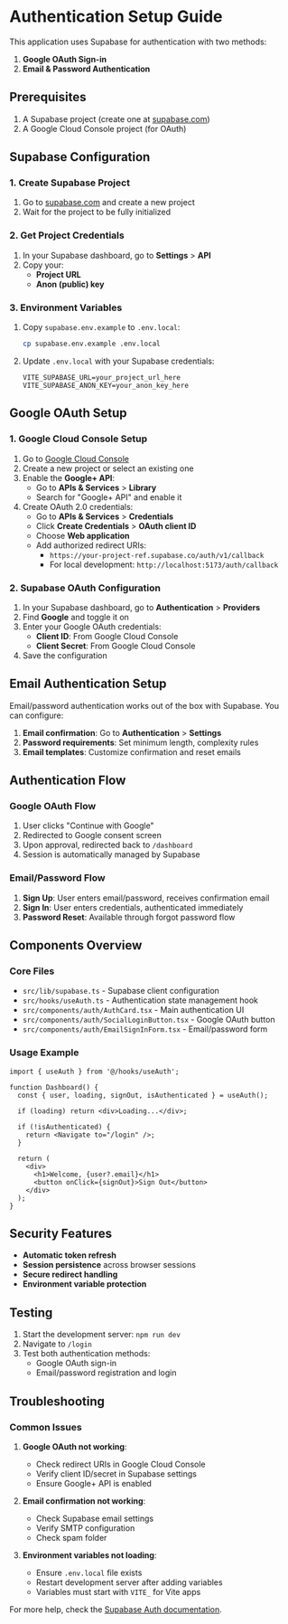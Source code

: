 # Authentication Setup Guide

This application uses Supabase for authentication with two methods:
1. **Google OAuth Sign-in**
2. **Email & Password Authentication**

## Prerequisites

1. A Supabase project (create one at [supabase.com](https://supabase.com))
2. A Google Cloud Console project (for OAuth)

## Supabase Configuration

### 1. Create Supabase Project

1. Go to [supabase.com](https://supabase.com) and create a new project
2. Wait for the project to be fully initialized

### 2. Get Project Credentials

1. In your Supabase dashboard, go to **Settings** > **API**
2. Copy your:
   - **Project URL**
   - **Anon (public) key**

### 3. Environment Variables

1. Copy `supabase.env.example` to `.env.local`:
   ```bash
   cp supabase.env.example .env.local
   ```

2. Update `.env.local` with your Supabase credentials:
   ```
   VITE_SUPABASE_URL=your_project_url_here
   VITE_SUPABASE_ANON_KEY=your_anon_key_here
   ```

## Google OAuth Setup

### 1. Google Cloud Console Setup

1. Go to [Google Cloud Console](https://console.cloud.google.com)
2. Create a new project or select an existing one
3. Enable the **Google+ API**:
   - Go to **APIs & Services** > **Library**
   - Search for "Google+ API" and enable it
4. Create OAuth 2.0 credentials:
   - Go to **APIs & Services** > **Credentials**
   - Click **Create Credentials** > **OAuth client ID**
   - Choose **Web application**
   - Add authorized redirect URIs:
     - `https://your-project-ref.supabase.co/auth/v1/callback`
     - For local development: `http://localhost:5173/auth/callback`

### 2. Supabase OAuth Configuration

1. In your Supabase dashboard, go to **Authentication** > **Providers**
2. Find **Google** and toggle it on
3. Enter your Google OAuth credentials:
   - **Client ID**: From Google Cloud Console
   - **Client Secret**: From Google Cloud Console
4. Save the configuration

## Email Authentication Setup

Email/password authentication works out of the box with Supabase. You can configure:

1. **Email confirmation**: Go to **Authentication** > **Settings**
2. **Password requirements**: Set minimum length, complexity rules
3. **Email templates**: Customize confirmation and reset emails

## Authentication Flow

### Google OAuth Flow
1. User clicks "Continue with Google"
2. Redirected to Google consent screen
3. Upon approval, redirected back to `/dashboard`
4. Session is automatically managed by Supabase

### Email/Password Flow
1. **Sign Up**: User enters email/password, receives confirmation email
2. **Sign In**: User enters credentials, authenticated immediately
3. **Password Reset**: Available through forgot password flow

## Components Overview

### Core Files
- `src/lib/supabase.ts` - Supabase client configuration
- `src/hooks/useAuth.ts` - Authentication state management hook
- `src/components/auth/AuthCard.tsx` - Main authentication UI
- `src/components/auth/SocialLoginButton.tsx` - Google OAuth button
- `src/components/auth/EmailSignInForm.tsx` - Email/password form

### Usage Example

```tsx
import { useAuth } from '@/hooks/useAuth';

function Dashboard() {
  const { user, loading, signOut, isAuthenticated } = useAuth();

  if (loading) return <div>Loading...</div>;
  
  if (!isAuthenticated) {
    return <Navigate to="/login" />;
  }

  return (
    <div>
      <h1>Welcome, {user?.email}</h1>
      <button onClick={signOut}>Sign Out</button>
    </div>
  );
}
```

## Security Features

- **Automatic token refresh**
- **Session persistence** across browser sessions
- **Secure redirect handling**
- **Environment variable protection**

## Testing

1. Start the development server: `npm run dev`
2. Navigate to `/login`
3. Test both authentication methods:
   - Google OAuth sign-in
   - Email/password registration and login

## Troubleshooting

### Common Issues

1. **Google OAuth not working**:
   - Check redirect URIs in Google Cloud Console
   - Verify client ID/secret in Supabase settings
   - Ensure Google+ API is enabled

2. **Email confirmation not working**:
   - Check Supabase email settings
   - Verify SMTP configuration
   - Check spam folder

3. **Environment variables not loading**:
   - Ensure `.env.local` file exists
   - Restart development server after adding variables
   - Variables must start with `VITE_` for Vite apps

For more help, check the [Supabase Auth documentation](https://supabase.com/docs/guides/auth). 